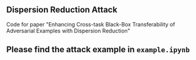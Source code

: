 ## Dispersion Reduction Attack
Code for paper "Enhancing Cross-task Black-Box Transferability of Adversarial Examples with Dispersion Reduction"
## Please find the attack example in `example.ipynb`
